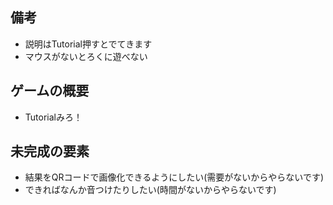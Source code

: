 ## 備考
- 説明はTutorial押すとでてきます
- マウスがないとろくに遊べない

## ゲームの概要
- Tutorialみろ！

## 未完成の要素
- 結果をQRコードで画像化できるようにしたい(需要がないからやらないです)
- できればなんか音つけたりしたい(時間がないからやらないです)
